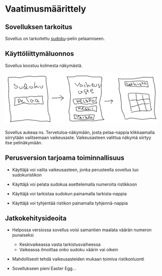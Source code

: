 # Vaatimusmäärittely

## Sovelluksen tarkoitus

Sovellus on tarkoitettu [sudoku](https://en.wikipedia.org/wiki/Sudoku)-pelin pelaamiseen.

## Käyttöliittymäluonnos

Sovellus koostuu kolmesta näkymästä.

![Sudokusovelluksen käyttöliittymä](sudoku-kayttoliittyma.png)

Sovellus aukeaa ns. Tervetuloa-näkymään, josta pelaa-nappia klikkaamalla siirrytään valitsemaan vaikeusaste. Vaikeusasteen valittua näkymä siirtyy itse pelinäkymään.

## Perusversion tarjoama toiminnallisuus 

* Käyttäjä voi valita vaikeusasteen, jonka perusteella sovellus luo sudokuristikon

* Käyttäjä voi pelata sudokua asettelemalla numeroita ristikkoon

* Käyttäjä voi tarkistaa sudokun painamalla tarkista-nappia

* Käyttäjä voi tyhjentää ristikon painamalla tyhjennä-nappia

## Jatkokehitysideoita

* Helpossa versiossa sovellus voisi samantien maalata väärän numeron punaiseksi
  * Keskivaikeassa vasta tarkistusvaiheessa
  * Vaikeassa ilmoittaa onko sudoku väärin vai oikein
  
* Mahdollisesti tehdä vaikeusasteiden mukaan toimiva ristikonluonti

* Sovellukseen pieni Easter Egg...
